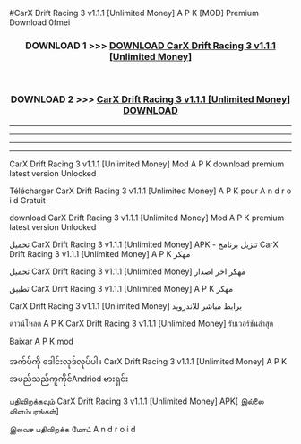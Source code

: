 #CarX Drift Racing 3 v1.1.1  [Unlimited Money] A P K [MOD] Premium Download 0fmei



<div align="center">

<h3>DOWNLOAD 1 >>> <a href="https://teeasianyam.web.app?sq=CarX Drift Racing 3 v1.1.1  [Unlimited Money]">DOWNLOAD CarX Drift Racing 3 v1.1.1  [Unlimited Money] </a></h3><br>

<h3>DOWNLOAD 2 >>> <a href="https://teeasianyam.web.app?sq=CarX Drift Racing 3 v1.1.1  [Unlimited Money] ">CarX Drift Racing 3 v1.1.1  [Unlimited Money]  DOWNLOAD </a></h3>

</div>


----------------------------------------------------------

----------------------------------------------------------

----------------------------------------------------------

----------------------------------------------------------


CarX Drift Racing 3 v1.1.1  [Unlimited Money]  Mod A P K download premium latest version Unlocked

Télécharger CarX Drift Racing 3 v1.1.1  [Unlimited Money]  A P K pour A n d r o i d Gratuit

download CarX Drift Racing 3 v1.1.1  [Unlimited Money]  Mod A P K premium latest version Unlocked

تحميل CarX Drift Racing 3 v1.1.1  [Unlimited Money]  APK - تنزيل برنامج CarX Drift Racing 3 v1.1.1  [Unlimited Money]  A P K مهكر

تحميل CarX Drift Racing 3 v1.1.1  [Unlimited Money]  مهكر اخر اصدار

تطبيق CarX Drift Racing 3 v1.1.1  [Unlimited Money]  A P K مهكر

CarX Drift Racing 3 v1.1.1  [Unlimited Money]  برابط مباشر للاندرويد

ดาวน์โหลด A P K CarX Drift Racing 3 v1.1.1  [Unlimited Money]  รับเวอร์ชันล่าสุด

Baixar A P K mod

အက်ပ်ကို ဒေါင်းလုဒ်လုပ်ပါ။ CarX Drift Racing 3 v1.1.1  [Unlimited Money]  A P K အမည်သည်ကူကိုင်Andriod ဗားရှင်း

பதிவிறக்கவும் CarX Drift Racing 3 v1.1.1  [Unlimited Money]  APK[ இல்லை விளம்பரங்கள்] 
 
இலவச பதிவிறக்க மோட் A n d r o i d



